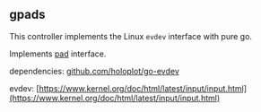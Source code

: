 ## gpads
This controller implements the Linux `evdev` interface with pure go.

Implements [pad](../pad/README.md) interface.

dependencies: [github.com/holoplot/go-evdev](github.com/holoplot/go-evdev)

evdev: [https://www.kernel.org/doc/html/latest/input/input.html](https://www.kernel.org/doc/html/latest/input/input.html)